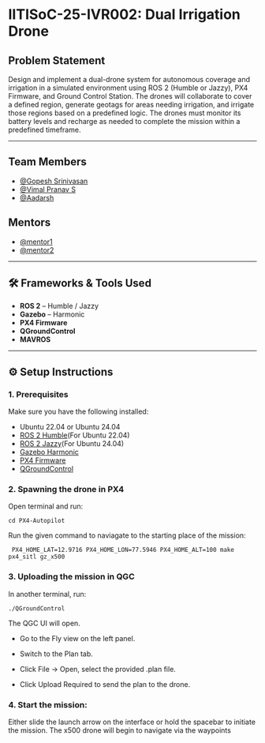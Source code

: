 #  IITISoC-25-IVR002: Dual Irrigation Drone

## Problem Statement  
Design and implement a dual-drone system for autonomous
coverage and irrigation in a simulated environment using ROS
2 (Humble or Jazzy), PX4 Firmware, and Ground Control
Station. The drones will collaborate to cover a defined region,
generate geotags for areas needing irrigation, and irrigate those
regions based on a predefined logic. The drones must monitor
its battery levels and recharge as needed to complete the
mission within a predefined timeframe.

---

##  Team Members

-  [@Gopesh Srinivasan](https://github.com/Gopesh223)
-  [@Vimal Pranav S](https://github.com/VimalPranav)
-  [@Aadarsh](https://github.com/Aadarsh1406)

## Mentors

-  [@mentor1](https://github.com/mentor1)
-  [@mentor2](https://github.com/mentor2)

---

## 🛠️ Frameworks & Tools Used

- **ROS 2** – Humble / Jazzy  
- **Gazebo** – Harmonic  
- **PX4 Firmware**  
- **QGroundControl**  
- **MAVROS**

---

## ⚙️ Setup Instructions

### 1. Prerequisites

Make sure you have the following installed:
- Ubuntu 22.04 or Ubuntu 24.04
- [ROS 2 Humble](https://docs.ros.org/en/humble/index.html)(For Ubuntu 22.04)
- [ROS 2 Jazzy](https://docs.ros.org/en/jazzy/index.html)(For Ubuntu 24.04)
- [Gazebo Harmonic](https://gazebosim.org/docs/harmonic)
- [PX4 Firmware](https://docs.px4.io/main/en/dev_setup/dev_env_linux_ubuntu.html)
- [QGroundControl](https://docs.qgroundcontrol.com/en/getting_started/download_and_install.html)

### 2. Spawning the drone in PX4

Open terminal and run:
```
cd PX4-Autopilot
```
Run the given command to naviagate to the starting place of the mission:
```
 PX4_HOME_LAT=12.9716 PX4_HOME_LON=77.5946 PX4_HOME_ALT=100 make px4_sitl gz_x500
```

### 3. Uploading the mission in QGC
In another terminal, run:
```
./QGroundControl
```
The QGC UI will open. 

 - Go to the Fly view on the left panel.

 - Switch to the Plan tab.

 - Click File → Open, select the provided .plan file.

 - Click Upload Required to send the plan to the drone.

### 4. Start the mission:

Either slide the launch arrow on the interface or hold the spacebar to initiate the mission. The x500 drone will begin to navigate via the waypoints
